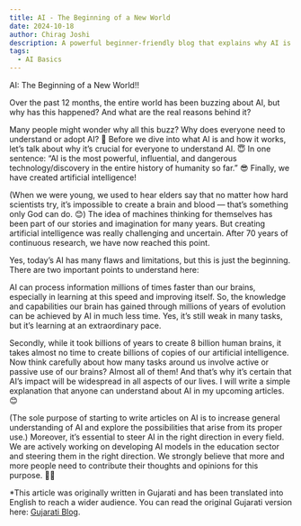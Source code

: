 ```yaml
---
title: AI - The Beginning of a New World
date: 2024-10-18
author: Chirag Joshi
description: A powerful beginner-friendly blog that explains why AI is the most transformative and urgent technology of our time, emphasizing its rapid evolution and universal impact.
tags:
  - AI Basics
---
```


AI: The Beginning of a New World!!

Over the past 12 months, the entire world has been buzzing about AI, but why has this happened? And what are the real reasons behind it?

Many people might wonder why all this buzz? Why does everyone need to understand or adopt AI? 🤔 Before we dive into what AI is and how it works, let’s talk about why it’s crucial for everyone to understand AI. 😇 In one sentence: “AI is the most powerful, influential, and dangerous technology/discovery in the entire history of humanity so far.” 😎 Finally, we have created artificial intelligence!

(When we were young, we used to hear elders say that no matter how hard scientists try, it’s impossible to create a brain and blood — that’s something only God can do. 😊) The idea of machines thinking for themselves has been part of our stories and imagination for many years. But creating artificial intelligence was really challenging and uncertain. After 70 years of continuous research, we have now reached this point.

Yes, today’s AI has many flaws and limitations, but this is just the beginning. There are two important points to understand here:

AI can process information millions of times faster than our brains, especially in learning at this speed and improving itself. So, the knowledge and capabilities our brain has gained through millions of years of evolution can be achieved by AI in much less time. Yes, it’s still weak in many tasks, but it’s learning at an extraordinary pace.

Secondly, while it took billions of years to create 8 billion human brains, it takes almost no time to create billions of copies of our artificial intelligence. Now think carefully about how many tasks around us involve active or passive use of our brains? Almost all of them! And that’s why it’s certain that AI’s impact will be widespread in all aspects of our lives. I will write a simple explanation that anyone can understand about AI in my upcoming articles. 😊

(The sole purpose of starting to write articles on AI is to increase general understanding of AI and explore the possibilities that arise from its proper use.) Moreover, it’s essential to steer AI in the right direction in every field. We are actively working on developing AI models in the education sector and steering them in the right direction. We strongly believe that more and more people need to contribute their thoughts and opinions for this purpose. 🙏🙏

*This article was originally written in Gujarati and has been translated into English to reach a wider audience. You can read the original Gujarati version here: [Gujarati Blog](https://chirag-ai.medium.com/ai-%E0%AA%8F%E0%AA%95-%E0%AA%A8%E0%AA%B5%E0%AA%BE-%E0%AA%B5%E0%AA%BF%E0%AA%B6%E0%AB%8D%E0%AA%B5%E0%AA%A8%E0%AB%80-%E0%AA%B6%E0%AA%B0%E0%AB%82%E0%AA%86%E0%AA%A4-%E0%AA%9A%E0%AA%BF%E0%AA%B0%E0%AA%BE%E0%AA%97-%E0%AA%9C%E0%AB%8B%E0%AA%B6%E0%AB%80-chirag-joshi-2f2463d14dcb).